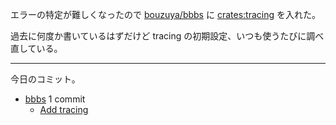 エラーの特定が難しくなったので [bouzuya/bbbs] に [crates:tracing] を入れた。

過去に何度か書いているはずだけど tracing の初期設定、いつも使うたびに調べ直している。

---

今日のコミット。

- [bbbs](https://github.com/bouzuya/bbbs) 1 commit
  - [Add tracing](https://github.com/bouzuya/bbbs/commit/0c3a81fbbcd345b342e297da87c7786e9fc2a155)

[bouzuya/bbbs]: https://github.com/bouzuya/bbbs
[crates:tracing]: https://crates.io/crates/tracing
